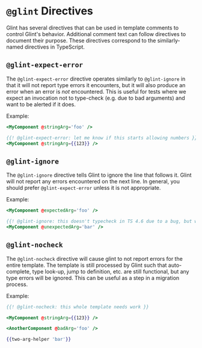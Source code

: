 # `@glint` Directives

Glint has several directives that can be used in template comments to control
Glint's behavior. Additional comment text can follow directives to document
their purpose. These directives correspond to the similarly-named directives
in TypeScript.

## `@glint-expect-error`

The `@glint-expect-error` directive operates similarly to `@glint-ignore` in
that it will not report type errors it encounters, but it will also produce an
error when an error is _not_ encountered. This is useful for tests where we
expect an invocation not to type-check (e.g. due to bad arguments) and want to
be alerted if it does.

Example:

```hbs
<MyComponent @stringArg='foo' />

{{! @glint-expect-error: let me know if this starts allowing numbers }}
<MyComponent @stringArg={{123}} />
```

## `@glint-ignore`

The `@glint-ignore` directive tells Glint to ignore the line that follows it.
Glint will not report any errors encountered on the next line. In general,
you should prefer `@glint-expect-error` unless it is not appropriate.

Example:

```hbs
<MyComponent @expectedArg='foo' />

{{! @glint-ignore: this doesn't typecheck in TS 4.6 due to a bug, but we still test against that version in CI }}
<MyComponent @unexpectedArg='bar' />
```

## `@glint-nocheck`

The `@glint-nocheck` directive will cause glint to not report errors for the
entire template. The template is still processed by Glint such that
auto-complete, type look-up, jump to definition, etc. are still functional,
but any type errors will be ignored. This can be useful as a step in a
migration process.

Example:

```hbs
{{! @glint-nocheck: this whole template needs work }}

<MyComponent @stringArg={{123}} />

<AnotherComponent @badArg='foo' />

{{two-arg-helper 'bar'}}
```
